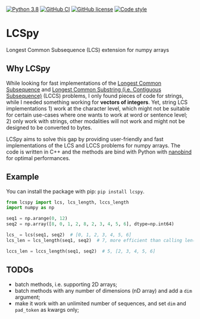 [![Python 3.8](https://img.shields.io/badge/python-3.8+-blue.svg)](https://www.python.org/downloads/release/)
[![GitHub CI](https://github.com/Natooz/LCSpy/actions/workflows/tests.yml/badge.svg)](https://github.com/Natooz/LCSpy/actions/workflows/tests.yml)
[![GitHub license](https://img.shields.io/github/license/Natooz/LCSpy.svg)](https://github.com/Natooz/LCSpy/blob/main/LICENSE)
[![Code style](https://img.shields.io/badge/code%20style-ruff-000000.svg)](https://github.com/astral-sh/ruff)

# LCSpy

Longest Common Subsequence (LCS) extension for numpy arrays

## Why LCSpy

While looking for fast implementations of the [Longest Common Subsequence](https://wikipedia.org/wiki/Longest_common_subsequence) and [Longest Common Substring (i.e. Contiguous Subsequence)](https://wikipedia.org/wiki/Longest_common_substring) (LCCS) problems, I only found pieces of code for strings, while I needed something working for **vectors of integers**.
Yet, string LCS implementations 1) work at the character level, which might not be suitable for certain use-cases where one wants to work at word or sentence level; 2) only work with strings, other modalities will not work and might not be designed to be converted to bytes.

LCSpy aims to solve this gap by providing user-friendly and fast implementations of the LCS and LCCS problems for numpy arrays.
The code is written in C++ and the methods are bind with Python with [nanobind](https://github.com/wjakob/nanobind) for optimal performances.

## Example

You can install the package with pip: `pip install lcspy`.

```Python
from lcspy import lcs, lcs_length, lccs_length
import numpy as np

seq1 = np.arange(0, 12)
seq2 = np.array([8, 0, 1, 2, 8, 2, 3, 4, 5, 6], dtype=np.int64)

lcs_ = lcs(seq1, seq2)  # [0, 1, 2, 3, 4, 5, 6]
lcs_len = lcs_length(seq1, seq2)  # 7, more efficient than calling len(lcs(seq1, seq2))

lccs_len = lccs_length(seq1, seq2)  # 5, [2, 3, 4, 5, 6]
```

## TODOs

* batch methods, i.e. supporting 2D arrays;
* batch methods with any number of dimensions (nD array) and add a `dim` argument;
* make it work with an unlimited number of sequences, and set `dim` and `pad_token` as kwargs only;
